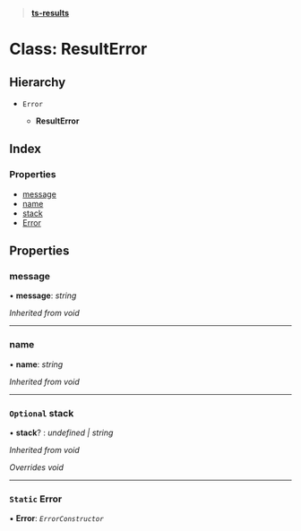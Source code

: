 > **[ts-results](../README.md)**

# Class: ResultError

## Hierarchy

* `Error`

  * **ResultError**

## Index

### Properties

* [message](resulterror.md#message)
* [name](resulterror.md#name)
* [stack](resulterror.md#optional-stack)
* [Error](resulterror.md#static-error)

## Properties

###  message

• **message**: *string*

*Inherited from void*

___

###  name

• **name**: *string*

*Inherited from void*

___

### `Optional` stack

• **stack**? : *undefined | string*

*Inherited from void*

*Overrides void*

___

### `Static` Error

▪ **Error**: *`ErrorConstructor`*